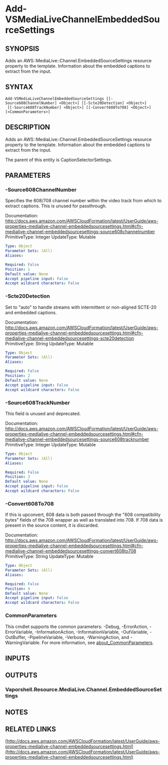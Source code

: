 # Add-VSMediaLiveChannelEmbeddedSourceSettings

## SYNOPSIS
Adds an AWS::MediaLive::Channel.EmbeddedSourceSettings resource property to the template.
Information about the embedded captions to extract from the input.

## SYNTAX

```
Add-VSMediaLiveChannelEmbeddedSourceSettings [[-Source608ChannelNumber] <Object>] [[-Scte20Detection] <Object>]
 [[-Source608TrackNumber] <Object>] [[-Convert608To708] <Object>] [<CommonParameters>]
```

## DESCRIPTION
Adds an AWS::MediaLive::Channel.EmbeddedSourceSettings resource property to the template.
Information about the embedded captions to extract from the input.

The parent of this entity is CaptionSelectorSettings.

## PARAMETERS

### -Source608ChannelNumber
Specifies the 608/708 channel number within the video track from which to extract captions.
This is unused for passthrough.

Documentation: http://docs.aws.amazon.com/AWSCloudFormation/latest/UserGuide/aws-properties-medialive-channel-embeddedsourcesettings.html#cfn-medialive-channel-embeddedsourcesettings-source608channelnumber
PrimitiveType: Integer
UpdateType: Mutable

```yaml
Type: Object
Parameter Sets: (All)
Aliases:

Required: False
Position: 1
Default value: None
Accept pipeline input: False
Accept wildcard characters: False
```

### -Scte20Detection
Set to "auto" to handle streams with intermittent or non-aligned SCTE-20 and embedded captions.

Documentation: http://docs.aws.amazon.com/AWSCloudFormation/latest/UserGuide/aws-properties-medialive-channel-embeddedsourcesettings.html#cfn-medialive-channel-embeddedsourcesettings-scte20detection
PrimitiveType: String
UpdateType: Mutable

```yaml
Type: Object
Parameter Sets: (All)
Aliases:

Required: False
Position: 2
Default value: None
Accept pipeline input: False
Accept wildcard characters: False
```

### -Source608TrackNumber
This field is unused and deprecated.

Documentation: http://docs.aws.amazon.com/AWSCloudFormation/latest/UserGuide/aws-properties-medialive-channel-embeddedsourcesettings.html#cfn-medialive-channel-embeddedsourcesettings-source608tracknumber
PrimitiveType: Integer
UpdateType: Mutable

```yaml
Type: Object
Parameter Sets: (All)
Aliases:

Required: False
Position: 3
Default value: None
Accept pipeline input: False
Accept wildcard characters: False
```

### -Convert608To708
If this is upconvert, 608 data is both passed through the "608 compatibility bytes" fields of the 708 wrapper as well as translated into 708.
If 708 data is present in the source content, it is discarded.

Documentation: http://docs.aws.amazon.com/AWSCloudFormation/latest/UserGuide/aws-properties-medialive-channel-embeddedsourcesettings.html#cfn-medialive-channel-embeddedsourcesettings-convert608to708
PrimitiveType: String
UpdateType: Mutable

```yaml
Type: Object
Parameter Sets: (All)
Aliases:

Required: False
Position: 4
Default value: None
Accept pipeline input: False
Accept wildcard characters: False
```

### CommonParameters
This cmdlet supports the common parameters: -Debug, -ErrorAction, -ErrorVariable, -InformationAction, -InformationVariable, -OutVariable, -OutBuffer, -PipelineVariable, -Verbose, -WarningAction, and -WarningVariable. For more information, see [about_CommonParameters](http://go.microsoft.com/fwlink/?LinkID=113216).

## INPUTS

## OUTPUTS

### Vaporshell.Resource.MediaLive.Channel.EmbeddedSourceSettings
## NOTES

## RELATED LINKS

[http://docs.aws.amazon.com/AWSCloudFormation/latest/UserGuide/aws-properties-medialive-channel-embeddedsourcesettings.html](http://docs.aws.amazon.com/AWSCloudFormation/latest/UserGuide/aws-properties-medialive-channel-embeddedsourcesettings.html)

